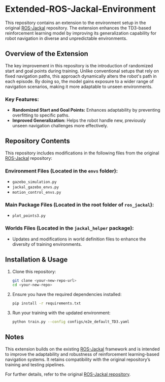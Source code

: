 # Extended-ROS-Jackal-Environment


This repository contains an extension to the environment setup in the original [ROS-Jackal](https://github.com/Daffan/ros_jackal) repository. The extension enhances the TD3-based reinforcement learning model by improving its generalization capability for robot navigation in diverse and unpredictable environments.

## Overview of the Extension

The key improvement in this repository is the introduction of randomized start and goal points during training. Unlike conventional setups that rely on fixed navigation paths, this approach dynamically alters the robot's path in each episode. By doing so, the model gains exposure to a wider range of navigation scenarios, making it more adaptable to unseen environments.

### Key Features:

- **Randomized Start and Goal Points:** Enhances adaptability by preventing overfitting to specific paths.
- **Improved Generalization:** Helps the robot handle new, previously unseen navigation challenges more effectively.

## Repository Contents

This repository includes modifications in the following files from the original [ROS-Jackal](https://github.com/Daffan/ros_jackal) repository:

### Environment Files (Located in the `envs` folder):

- `gazebo_simulation.py`
- `jackal_gazebo_envs.py`
- `motion_control_envs.py`

### Main Package Files (Located in the root folder of `ros_jackal`):

- `plot_points3.py`

### Worlds Files (Located in the `jackal_helper` package):

- Updates and modifications in world definition files to enhance the diversity of training environments.

## Installation & Usage

1. Clone this repository:
   ```bash
   git clone <your-new-repo-url>
   cd <your-new-repo>
   ```
2. Ensure you have the required dependencies installed:
   ```bash
   pip install -r requirements.txt
   ```
3. Run your training with the updated environment:
   ```bash
   python train.py --config configs/e2e_default_TD3.yaml
   ```

## Notes

This extension builds on the existing [ROS-Jackal](https://github.com/Daffan/ros_jackal) framework and is intended to improve the adaptability and robustness of reinforcement learning-based navigation systems. It retains compatibility with the original repository’s training and testing pipelines.

For further details, refer to the original [ROS-Jackal repository](https://github.com/Daffan/ros_jackal).

